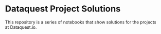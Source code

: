 # Dataquest Project Solutions

This repository is a series of notebooks that show solutions for the projects at Dataquest.io.

